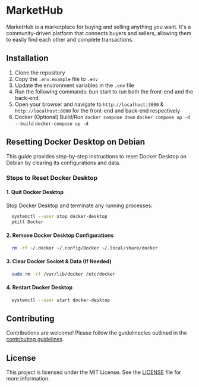 # MarketHub

MarketHub is a marketplace for buying and selling anything you want. It's a community-driven platform that connects buyers and sellers, allowing them to easily find each other and complete transactions.

## Installation

1. Clone the repository
2. Copy the `.env.example` file to `.env`
3. Update the environment variables in the `.env` file
4. Run the following commands: bun start to run both the front-end and the back-end
5. Open your browser and navigate to `http://localhost:3000` & `http://localhost:8000` for the front-end and back-end respectively
6. Docker (Optional) Build/Run `docker compose down`
     `docker compose up -d --build`
     `docker-compose up -d`

## Resetting Docker Desktop on Debian

This guide provides step-by-step instructions to reset Docker Desktop on Debian by clearing its configurations and data.
### Steps to Reset Docker Desktop

#### 1. Quit Docker Desktop
Stop Docker Desktop and terminate any running processes:
```sh
  systemctl --user stop docker-desktop
  pkill Docker
```

#### 2. Remove Docker Desktop Configurations
```sh
  rm -rf ~/.docker ~/.config/Docker ~/.local/share/docker
```

#### 3. Clear Docker Socket & Data (If Needed)
```sh
  sudo rm -rf /var/lib/docker /etc/docker
```

#### 4. Restart Docker Desktop
```sh
  systemctl --user start docker-desktop
```


## Contributing

Contributions are welcome! Please follow the guidelinecles outlined in the [contributing guidelines](CONTRIBUTING.md).

## License

This project is licensed under the MIT License. See the [LICENSE](LICENSE) file for more information.
